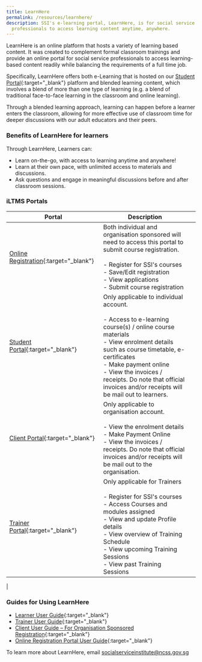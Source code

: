 ```yaml
---
title: LearnHere
permalink: /resources/learnhere/
description: SSI's e-learning portal, LearnHere, is for social service
  professionals to access learning content anytime, anywhere.
---
```

LearnHere is an online platform that hosts a variety of learning based content. It was created to complement formal classroom trainings and provide an online portal for social service professionals to access learning-based content readily while balancing the requirements of a full time job.

Specifically, LearnHere offers both e-Learning that is hosted on our [Student Portal](https://iltms.ssi.gov.sg/Student/Login){:target="_blank"} platform and blended learning content, which involves a blend of more than one type of learning (e.g. a blend of traditional face-to-face learning in the classroom and online learning).

Through a blended learning approach, learning can happen before a learner enters the classroom, allowing for more effective use of classroom time for deeper discussions with our adult educators and their peers.

### Benefits of LearnHere for learners
Through LearnHere, Learners can:
- Learn on-the-go, with access to learning anytime and anywhere!
- Learn at their own pace, with unlimited access to materials and discussions.
- Ask questions and engage in meaningful discussions before and after classroom sessions.

### iLTMS Portals

| Portal | Description | |
| -------- | -------- | -------- 
| [Online Registration](https://iltms.ssi.gov.sg/registration){:target="_blank"}  | Both individual and organisation sponsored will need to access this portal to submit course registration.<br> <br> - Register for SSI's courses <br> - Save/Edit registration <br> - View applications <br>- Submit course registration|
|[Student Portal](https://iltms.ssi.gov.sg/student){:target="_blank"} | Only applicable to individual account. <br><br> - Access to e-learning course(s) / online course materials <br> - View enrolment details such as course timetable, e-certificates <br> - Make payment online <br> - View the invoices / receipts. Do note that official invoices and/or receipts will be mail out to learners.|
|[Client Portal](https://iltms.ssi.gov.sg/client){:target="_blank"}| Only applicable to organisation account. <br><br> - View the enrolment details <br>- Make Payment Online <br>- View the invoices / receipts. Do note that official invoices and/or receipts will be mail out to the organisation.
|[Trainer Portal](https://iltms.ssi.gov.sg/lecturer){:target="_blank"}  |Only applicable for Trainers<br> <br> - Register for SSI's courses <br> - Access Courses and modules assigned <br>- View and update Profile details <br>- View overview of Training Schedule <br>- View upcoming Training Sessions <br> - View past Training Sessions
|




### Guides for Using LearnHere
- [Learner User Guide](/images/resources/iLTMS%20User%20Guide%20for%20Learners.pdf){:target="_blank"}
- [Trainer User Guide](/images/resources/iLTMS%20User%20Guide%20for%20Trainers.pdf){:target="_blank"}
- [Client User Guide – For Organisation Sponsored Registration](/images/resources/iLTMS%20User%20Guide%20for%20Organisation%20Sponsored.pdf){:target="_blank"}
- [Online Registration Portal User Guide](/images/resources/iLTMS%20User%20Guide%20for%20Online%20Registration%20Portal%20.pdf){:target="_blank"}

To learn more about LearnHere, email [socialserviceinstitute@ncss.gov.sg](mailto:socialserviceinstitute@ncss.gov.sg)